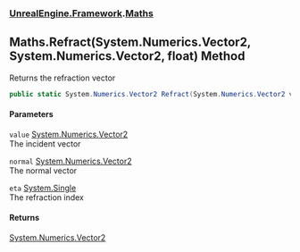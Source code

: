 ### [UnrealEngine.Framework](./UnrealEngine-Framework.md 'UnrealEngine.Framework').[Maths](./Maths.md 'UnrealEngine.Framework.Maths')
## Maths.Refract(System.Numerics.Vector2, System.Numerics.Vector2, float) Method
Returns the refraction vector  
```csharp
public static System.Numerics.Vector2 Refract(System.Numerics.Vector2 value, System.Numerics.Vector2 normal, float eta);
```
#### Parameters
<a name='UnrealEngine-Framework-Maths-Refract(System-Numerics-Vector2_System-Numerics-Vector2_float)-value'></a>
`value` [System.Numerics.Vector2](https://docs.microsoft.com/en-us/dotnet/api/System.Numerics.Vector2 'System.Numerics.Vector2')  
The incident vector  
  
<a name='UnrealEngine-Framework-Maths-Refract(System-Numerics-Vector2_System-Numerics-Vector2_float)-normal'></a>
`normal` [System.Numerics.Vector2](https://docs.microsoft.com/en-us/dotnet/api/System.Numerics.Vector2 'System.Numerics.Vector2')  
The normal vector  
  
<a name='UnrealEngine-Framework-Maths-Refract(System-Numerics-Vector2_System-Numerics-Vector2_float)-eta'></a>
`eta` [System.Single](https://docs.microsoft.com/en-us/dotnet/api/System.Single 'System.Single')  
The refraction index  
  
#### Returns
[System.Numerics.Vector2](https://docs.microsoft.com/en-us/dotnet/api/System.Numerics.Vector2 'System.Numerics.Vector2')  
